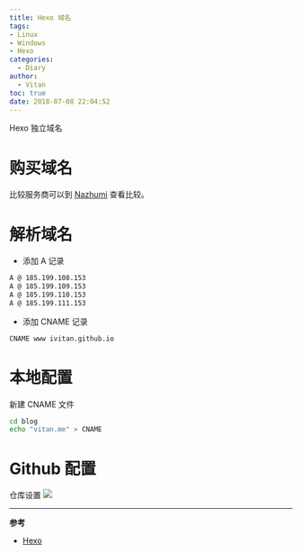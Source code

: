```yaml
---
title: Hexo 域名
tags:
- Linux
- Windows
- Hexo
categories:
  - Diary
author:
  - Vitan
toc: true
date: 2018-07-08 22:04:52
---
```

Hexo 独立域名
<!-- more -->

# 购买域名
比较服务商可以到 [Nazhumi](https://www.nazhumi.com/) 查看比较。

# 解析域名

- 添加 A 记录

```bash
A @ 185.199.108.153
A @ 185.199.109.153
A @ 185.199.110.153
A @ 185.199.111.153
```

- 添加 CNAME 记录

```bash
CNAME www ivitan.github.io
```

# 本地配置
新建 CNAME 文件
```bash
cd blog
echo "vitan.me" > CNAME
``` 

# Github 配置
仓库设置
![](https://cdn.jsdelivr.net/gh/ivitan/Picture@master/images/20190808222520.png)

---
**参考**
- [Hexo](https://hexo.io/zh-cn/docs/deployment#Netlify)
